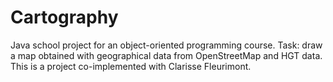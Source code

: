 # Cartography
Java school project for an object-oriented programming course. Task: draw a map obtained with geographical data from OpenStreetMap and HGT data. This is a project co-implemented with Clarisse Fleurimont. 
